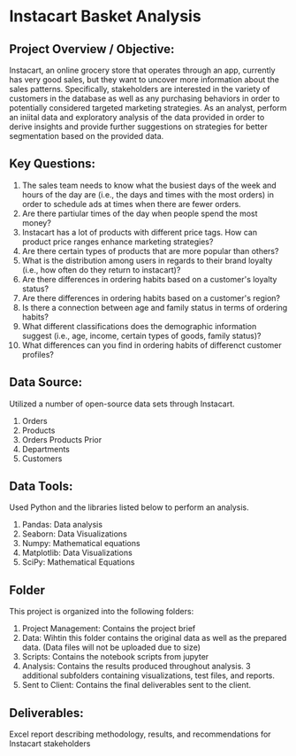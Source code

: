 # Instacart Basket Analysis
## Project Overview / Objective:
Instacart, an online grocery store that operates through an app, currently has very good sales, but they want to uncover more information about the sales patterns. Specifically, stakeholders are interested in the variety of customers in the database as well as any purchasing behaviors in order to potentially considered targeted marketing strategies. As an analyst, perform an iniital data and exploratory analysis of the data provided in order to derive insights and provide further suggestions on strategies for better segmentation based on the provided data. 

## Key Questions:
1. The sales team needs to know what the busiest days of the week and hours of the day are (i.e., the days and times with the most orders) in order to schedule ads at times when there are fewer orders.
2. Are there partiular times of the day when people spend the most money?
3. Instacart has a lot of products with different price tags. How can product price ranges enhance marketing strategies?
4. Are there certain types of products that are more popular than others?
5. What is the distribution among users in regards to their brand loyalty (i.e., how often do they return to instacart)?
6. Are there differences in ordering habits based on a customer's loyalty status?
7. Are there differences in ordering habits based on a customer's region?
8. Is there a connection between age and family status in terms of ordering habits?
9. What different classifications does the demographic information suggest (i.e., age, income, certain types of goods, family status)?
10. What differences can you find in ordering habits of differenct customer profiles?

## Data Source:
Utilized a number of open-source data sets through Instacart. 
  1. Orders
  2. Products
  3. Orders Products Prior
  4. Departments
  5. Customers

## Data Tools:
Used Python and the libraries listed below to perform an analysis.
  1. Pandas: Data analysis
  2. Seaborn: Data Visualizations
  3. Numpy: Mathematical equations
  4. Matplotlib: Data Visualizations
  5. SciPy: Mathematical Equations

## Folder
This project is organized into the following folders:
01. Project Management: Contains the project brief 
02. Data: Wihtin this folder contains the original data as well as the prepared data. (Data files will not be uploaded due to size)
03. Scripts: Contains the notebook scripts from jupyter
04. Analysis: Contains the results produced throughout analysis. 3 additional subfolders containing visualizations, test files, and reports.
05. Sent to Client: Contains the final deliverables sent to the client. 

## Deliverables:
Excel report describing methodology, results, and recommendations for Instacart stakeholders
